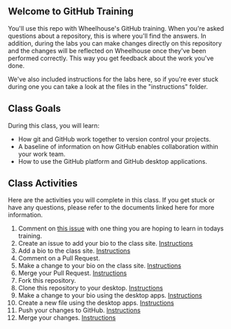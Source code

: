## Welcome to GitHub Training

You'll use this repo with Wheelhouse's GitHub training. When you're asked questions about a repository, this is where you'll find the answers. In addition, during the labs you can make changes directly on this repository and the changes will be reflected on Wheelhouse once they've been performed correctly. This way you get feedback about the work you've done.

We've also included instructions for the labs here, so if you're ever stuck during one you can take a look at the files in the "instructions" folder.

## Class Goals

During this class, you will learn:
- How git and GitHub work together to version control your projects.
- A baseline of information on how GitHub enables collaboration within your work team.
- How to use the GitHub platform and GitHub desktop applications.

## Class Activities

Here are the activities you will complete in this class. If you get stuck or have any questions, please refer to the documents linked here for more information.

1. Comment on [this issue](https://github.com/certify/template-everyone/issues/1) with one thing you are hoping to learn in todays training.
2. Create an issue to add your bio to the class site. [Instructions](https://github.com/certify/template-everyone/blob/master/instructions/create-issue.md)
3. Add a bio to the class site. [Instructions](https://github.com/certify/template-everyone/blob/master/instructions/add-file-on-github.md)
4. Comment on a Pull Request.
5. Make a change to your bio on the class site. [Instructions](https://github.com/certify/template-everyone/blob/master/instructions/changing-files-on-GitHub.md)
6. Merge your Pull Request. [Instructions](https://github.com/certify/template-everyone/blob/master/instructions/merge-your-pull-request.md)
7. Fork this repository.
8. Clone this repository to your desktop.  [Instructions](https://github.com/certify/template-everyone/blob/master/instructions/clone-a-repo.md)
9. Make a change to your bio using the desktop apps. [Instructions](https://github.com/certify/template-everyone/blob/master/instructions/make-changes-on-desktop.md)
10. Create a new file using the desktop apps. [Instructions](https://github.com/certify/template-everyone/blob/master/instructions/new-file-on-desktop.md)
11. Push your changes to GitHub. [Instructions](https://github.com/certify/template-everyone/blob/master/instructions/push-changes-desktop.md)
12. Merge your changes. [Instructions](https://github.com/certify/template-everyone/blob/master/instructions/merge-your-pull-request.md)
